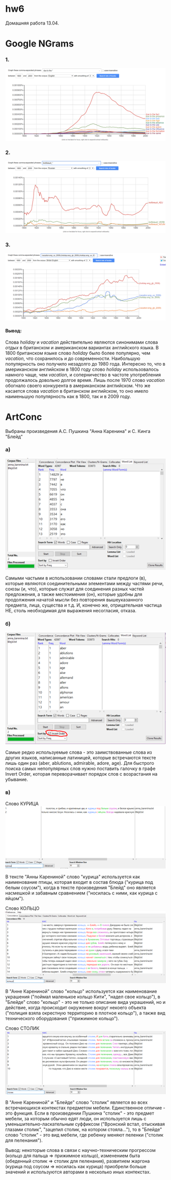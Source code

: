 # hw6
Домашняя работа 13.04.

# Google NGrams

### 1.  

![Схема1](https://raw.githubusercontent.com/IrinaLukenchuk/hw6/master/1.png "Схема1") 

### 2.

![Схема2](https://raw.githubusercontent.com/IrinaLukenchuk/hw6/master/2.png "Схема2") 

### 3.

![Схема3](https://raw.githubusercontent.com/IrinaLukenchuk/hw6/master/3.png "Схема3") 

#### Вывод:

Слова *holiday* и *vacation* действительно являются синонимами слова *отдых* в британском и американском вариантах английского языка. В 1800 британском языке слово *holiday* было более популярно, чем *vacation*, что сохранилось и до современности. Наибольшую популярность оно получило незадолго до 1980 года. Интересно то, что в американском английском в 1800 году слово *holiday* использовалось намного чаще, чем *vacation*, и соперничество в частоте употребления продолжалось довольно долгое время. Лишь после 1970 слово *vacation* обогнало своего конкурента в американском английском. Что же касается слова *vacation* в британском английском, то оно имело наименьшую популярность как в 1800, так и в 2009 году.

# ArtConc

Выбраны произведения А.С. Пушкина "Анна Каренина" и С. Кинга "Блейд"

### а)

![Схема4](https://raw.githubusercontent.com/IrinaLukenchuk/hw6/master/4.png "Схема4") 

Самыми частыми в использовании словами стали предлоги (в), которые являются соединительными элементами между частями речи, союзы (и, что), которые служат для соединения разных частей предложения, а также местоимения (он), которые удобны для продолжения начатой мысли без повторения вышеуказанного предмета, лица, существа и т.д. И, конечно же, отрицательная частица НЕ, столь необходимая для выражения несогласия, отказа. 

### б)

![Схема5](https://raw.githubusercontent.com/IrinaLukenchuk/hw6/master/5.png "Схема5") 

Самые редко используемые слова - это заимствованные слова из других языков, написанные латиницей, которые встречаются  тексте лишь один раз (aber, ablutions, admirable, adore, age). Для быстрого поиска самых непопулярных слов нужно поставить галочку в графе Invert Order, которая переворачивает порядок слов с возрастания на убывание. 

### в) 

Слово КУРИЦА
![Схема6](https://raw.githubusercontent.com/IrinaLukenchuk/hw6/master/6.png "Схема6") 

В тексте "Анны Карениной" слово "курица" используется как наименование птицы, которая входит в состав блюда ("курица под белым соусом"), когда в тексте произведения "Блейд" оно является насмешкой и забавным сравнением ("носилась с ними, как курица с яйцом").

Слово КОЛЬЦО
![Схема7](https://raw.githubusercontent.com/IrinaLukenchuk/hw6/master/7.png "Схема7") 

В "Анне Карениной" слово "кольцо" используется как наименование украшения ("поймал маленькое кольцо Кити", "надел свое кольцо"), в "Блейде" слово "кольцо" - это не только описание вида украшений, но и действие, когда происходит окружение вокруг некоего объекта ("полиция взяла окрестную территорию в плотное кольцо"), а также вид технического оборудования ("прижимное кольцо"). 

Слово СТОЛИК
![Схема8](https://raw.githubusercontent.com/IrinaLukenchuk/hw6/master/8.png "Схема8") 

В "Анне Карениной" и "Блейде" слово "столик" является во всех встречающихся контекстах предметом мебели. Единственное отличие - это функция. Если в произведении Пушкина "столик" - это предмет мебели, за которым обычно едят люди, он используется лишь с уменьшительно-ласкательным суффиксом ("Вронский встал, отыскивая глазами столик", "зацепил столик, на котором стояла..."), то в "Блейде" слово "столик" - это вид мебели, где ребенку меняют пеленки ("столик для пеленания").

Вывод: некоторые слова в связи с научно-техническим прогрессом (кольцо для пальца => прижимное кольцо), изменением быта (обеденный столик => столик для пеленания), развитием жаргона (курица под соусом => носилась как курица) приобрели больше значений и используются авторами в несколько иных контекстах. 




